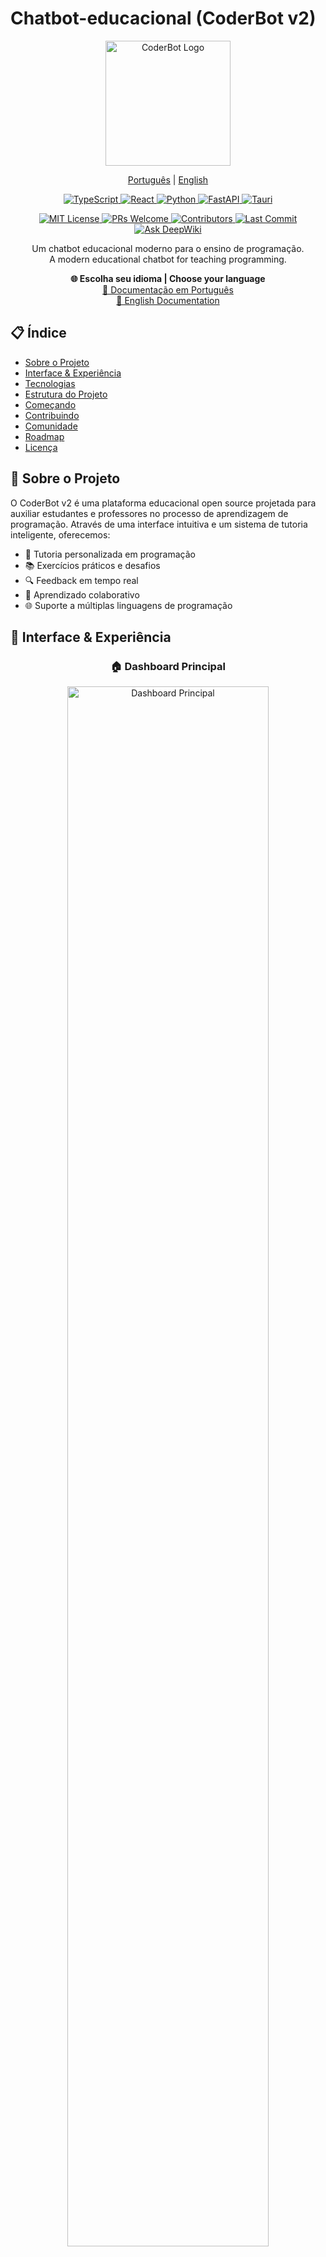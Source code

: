 # Chatbot-educacional (CoderBot v2)

<p align="center">
  <img src="docs/assets/coderbot_colorfull.png" alt="CoderBot Logo" width="200"/>
</p>

<p align="center">
  <a href="docs/pt-BR/README.md">Português</a> |
  <a href="docs/en/README.md">English</a>
</p>

<p align="center">
  <a href="https://www.typescriptlang.org/" target="_blank">
    <img src="https://img.shields.io/badge/TypeScript-007ACC?style=for-the-badge&logo=typescript&logoColor=white" alt="TypeScript"/>
  </a>
  <a href="https://reactjs.org/" target="_blank">
    <img src="https://img.shields.io/badge/React-20232A?style=for-the-badge&logo=react&logoColor=61DAFB" alt="React"/>
  </a>
  <a href="https://www.python.org/" target="_blank">
    <img src="https://img.shields.io/badge/Python-3776AB?style=for-the-badge&logo=python&logoColor=white" alt="Python"/>
  </a>
  <a href="https://fastapi.tiangolo.com/" target="_blank">
    <img src="https://img.shields.io/badge/FastAPI-009688?style=for-the-badge&logo=fastapi&logoColor=white" alt="FastAPI"/>
  </a>
  <a href="https://tauri.studio/" target="_blank">
    <img src="https://img.shields.io/badge/Tauri-FFC131?style=for-the-badge&logo=Tauri&logoColor=white" alt="Tauri"/>
  </a>
</p>

<p align="center">
  <a href="https://opensource.org/licenses/MIT" target="_blank">
    <img src="https://img.shields.io/badge/License-MIT-green.svg" alt="MIT License"/>
  </a>
  <a href="http://makeapullrequest.com" target="_blank">
    <img src="https://img.shields.io/badge/PRs-welcome-brightgreen.svg?style=flat-square" alt="PRs Welcome"/>
  </a>
  <a href="https://github.com/Chatbot-educacional/Chatbot-educacional/graphs/contributors" target="_blank">
    <img src="https://img.shields.io/github/contributors/Chatbot-educacional/Chatbot-educacional" alt="Contributors"/>
  </a>
  <a href="https://github.com/Chatbot-educacional/Chatbot-educacional/commits/main" target="_blank">
    <img src="https://img.shields.io/github/last-commit/Chatbot-educacional/Chatbot-educacional" alt="Last Commit"/>
  </a>
  <a href="https://deepwiki.com/Chatbot-educacional/Chatbot-educacional"><img src="https://deepwiki.com/badge.svg" alt="Ask DeepWiki"></a>

</p>
<p align="center">
  Um chatbot educacional moderno para o ensino de programação.<br/>
  A modern educational chatbot for teaching programming.
</p>

<p align="center">
  <b>🌐 Escolha seu idioma | Choose your language</b><br/>
  <a href="docs/pt-BR/README.md">📖 Documentação em Português</a><br/>
  <a href="docs/en/README.md">📖 English Documentation</a>
</p>

## 📋 Índice

- [Sobre o Projeto](#-sobre-o-projeto)
- [Interface & Experiência](#-interface--experiência)
- [Tecnologias](#-tecnologias)
- [Estrutura do Projeto](#-estrutura-do-projeto)
- [Começando](#-começando)
- [Contribuindo](#-contribuindo)
- [Comunidade](#-comunidade)
- [Roadmap](#-roadmap)
- [Licença](#-licença)

## 🎯 Sobre o Projeto

O CoderBot v2 é uma plataforma educacional open source projetada para auxiliar estudantes e professores no processo de aprendizagem de programação. Através de uma interface intuitiva e um sistema de tutoria inteligente, oferecemos:

- 🤖 Tutoria personalizada em programação
- 📚 Exercícios práticos e desafios
- 🔍 Feedback em tempo real
- 👥 Aprendizado colaborativo
- 🌐 Suporte a múltiplas linguagens de programação

## 🎨 Interface & Experiência

<div align="center">
  <h3>🏠 Dashboard Principal</h3>
  <picture>
    <source media="(prefers-color-scheme: dark)" srcset="https://github.com/Chatbot-educacional/Chatbot-educacional/blob/main/gallery/home-dark.png">
    <img src="https://github.com/Chatbot-educacional/Chatbot-educacional/blob/main/gallery/home.png" alt="Dashboard Principal" width="80%">
  </picture>
</div>

<div align="center">
  <h3>💬 Chat Educacional</h3>
  <picture>
    <source media="(prefers-color-scheme: dark)" srcset="https://github.com/Chatbot-educacional/Chatbot-educacional/blob/main/gallery/chat-dark.png">
    <img src="https://github.com/Chatbot-educacional/Chatbot-educacional/blob/main/gallery/chat.png" alt="Chat Educacional" width="80%">
  </picture>
</div>

<details>
<summary>🖼️ <b>Ver mais screenshots</b></summary>

<br>

<div align="center">
  <h4>🔐 Sistema de Autenticação</h4>
  <picture>
    <source media="(prefers-color-scheme: dark)" srcset="https://github.com/Chatbot-educacional/Chatbot-educacional/blob/main/gallery/auth-dark.png">
    <img src="https://github.com/Chatbot-educacional/Chatbot-educacional/blob/main/gallery/auth.png" alt="Autenticação" width="70%">
  </picture>
</div>

<div align="center">
  <h4>📋 Seleção de Turmas</h4>
  <picture>
    <source media="(prefers-color-scheme: dark)" srcset="https://github.com/Chatbot-educacional/Chatbot-educacional/blob/main/gallery/class-selection-dark.png">
    <img src="https://github.com/Chatbot-educacional/Chatbot-educacional/blob/main/gallery/class-selection.png" alt="Seleção de Turmas" width="70%">
  </picture>
</div>

<div align="center">
  <h4>📊 Quadro de Atividades</h4>
  <picture>
    <source media="(prefers-color-scheme: dark)" srcset="https://github.com/Chatbot-educacional/Chatbot-educacional/blob/main/gallery/board-selection-dark.png">
    <img src="https://github.com/Chatbot-educacional/Chatbot-educacional/blob/main/gallery/board-selection.png" alt="Quadro de Atividades" width="70%">
  </picture>
</div>

<div align="center">
  <h4>📝 Sistema de Anotações</h4>
  <picture>
    <source media="(prefers-color-scheme: dark)" srcset="https://github.com/Chatbot-educacional/Chatbot-educacional/blob/main/gallery/notes-dark.png">
    <img src="https://github.com/Chatbot-educacional/Chatbot-educacional/blob/main/gallery/notes.png" alt="Anotações" width="70%">
  </picture>
</div>

<div align="center">
  <h4>👤 Perfil do Usuário</h4>
  <picture>
    <source media="(prefers-color-scheme: dark)" srcset="https://github.com/Chatbot-educacional/Chatbot-educacional/blob/main/gallery/profile-dark.png">
    <img src="https://github.com/Chatbot-educacional/Chatbot-educacional/blob/main/gallery/profile.png" alt="Perfil" width="70%">
  </picture>
</div>

</details>

## 🚀 Tecnologias

### Frontend
- React + TypeScript
- Vite
- Tailwind CSS
- Shadcn/ui
- Monaco Editor
- Tauri (Desktop App)
- Supabase

### Backend
- FastAPI
- Python 3.8+
- OpenAI/DeepSeek API Integration
- PocketBase (Database)
- Continue (AI Integration)

## 📁 Estrutura do Projeto

```
coderbot-v2/
├── frontend/          # Interface do usuário em React
├── backend/           # API em FastAPI
├── continueTutor/     # Módulo de tutoria contínua
├── temp-tauri/        # Configurações Tauri
├── docs/             # Documentação do projeto
└── .github/          # Templates e workflows do GitHub
```

## 🛠️ Começando

### Pré-requisitos
- Node.js 18+ e pnpm/npm
- Python 3.8+
- Rust (para build Tauri)

### Frontend

1. Navegue até o diretório frontend:
```bash
cd coderbot-v2/frontend
```

2. Instale as dependências:
```bash
pnpm install
# ou
npm install
```

3. Inicie o servidor de desenvolvimento:
```bash
pnpm dev
# ou
npm run dev
```

### Backend

1. Navegue até o diretório backend:
```bash
cd coderbot-v2/backend
```

2. Crie e ative um ambiente virtual:
```bash
python -m venv venv
source venv/bin/activate  # Linux/macOS
# ou
.\venv\Scripts\activate   # Windows
```

3. Instale as dependências:
```bash
pip install -r requirements.txt
```

4. Configure as variáveis de ambiente:
- Crie um arquivo `.env` baseado no `.env.example`
- Adicione suas chaves de API necessárias

5. Inicie o servidor:
```bash
uvicorn app.main:app --reload
```

## 🔧 Scripts Disponíveis

### Frontend
- `pnpm dev`: Inicia o servidor de desenvolvimento
- `pnpm build`: Compila o projeto para produção
- `pnpm preview`: Visualiza a build de produção localmente
- `pnpm lint`: Executa o linter

## 👥 Contribuindo

Adoraríamos contar com sua contribuição! Por favor, leia nossos guias:

- [Guia de Contribuição](CONTRIBUTING.md)
- [Código de Conduta](CODE_OF_CONDUCT.md)

### Como Contribuir

1. Faça um Fork do projeto
2. Crie uma Branch para sua Feature (`git checkout -b feature/AmazingFeature`)
3. Commit suas mudanças (`git commit -m 'Add some AmazingFeature'`)
4. Push para a Branch (`git push origin feature/AmazingFeature`)
5. Abra um Pull Request

## 🌟 Comunidade

- [Discord](https://discord.gg/seu-servidor)
- [Discussões no GitHub](https://github.com/Chatbot-educacional/Chatbot-educacional/discussions)
- [Canal no YouTube](https://youtube.com/@seu-canal)

### Reportando Bugs

Encontrou um bug? Por favor, abra uma [issue](https://github.com/Chatbot-educacional/Chatbot-educacional/issues) com:

- Descrição clara do problema
- Passos para reproduzir
- Comportamento esperado vs. atual
- Screenshots (se aplicável)
- Informações do seu ambiente

## 🗺️ Roadmap

- [ ] Suporte a mais linguagens de programação
- [ ] Sistema de gamificação
- [ ] Integração com IDEs populares

- [ ] Suporte a múltiplos idiomas
- [ ] Sistema de conquistas
- [ ] Integração com GitHub Classroom

## 📊 Status do Projeto

- [Issues em Aberto](https://github.com/Chatbot-educacional/Chatbot-educacional/issues)
- [Pull Requests](https://github.com/Chatbot-educacional/Chatbot-educacional/pulls)
- [Milestones](https://github.com/Chatbot-educacional/Chatbot-educacional/milestones)

## 🙏 Agradecimentos

Agradecemos a todos os [contribuidores](https://github.com/Chatbot-educacional/Chatbot-educacional/graphs/contributors) que ajudam a tornar este projeto melhor a cada dia.

## 📝 Licença

Este projeto está sob a licença MIT. Veja o arquivo [LICENSE](LICENSE) para mais detalhes.

---

<p align="center">
  Feito com ❤️ pela comunidade, para a comunidade.<br/>
  Made with ❤️ by the community, for the community.
</p>
